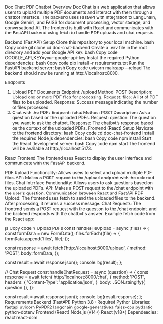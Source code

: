 Doc Chat: PDF Chatbot
Overview
Doc Chat is a web application that allows users to upload multiple PDF documents and interact with them through a chatbot interface. The backend uses FastAPI with integration to LangChain, Google Gemini, and FAISS for document processing, vector storage, and conversational AI. The frontend is built with React and communicates with the FastAPI backend using fetch to handle PDF uploads and chat requests.

Backend (FastAPI)
Setup
Clone this repository to your local machine.
bash
Copy code
git clone <repository-url>
cd doc-chat-backend
Create a .env file in the root directory and add your Google API key:
bash
Copy code
GOOGLE_API_KEY=your-google-api-key
Install the required Python dependencies:
bash
Copy code
pip install -r requirements.txt
Run the FastAPI backend server:
bash
Copy code
uvicorn main:app --reload
The backend should now be running at http://localhost:8000.

Endpoints
1. Upload PDF Documents
Endpoint: /upload
Method: POST
Description: Upload one or more PDF files for processing.
Request:
files: A list of PDF files to be uploaded.
Response: Success message indicating the number of files processed.
2. Chat with the PDFs
Endpoint: /chat
Method: POST
Description: Ask a question based on the uploaded PDFs.
Request:
question: The question you want to ask the chatbot.
Response: The chatbot’s response based on the context of the uploaded PDFs.
Frontend (React)
Setup
Navigate to the frontend directory:
bash
Copy code
cd doc-chat-frontend
Install the required Node.js dependencies:
bash
Copy code
npm install
Start the React development server:
bash
Copy code
npm start
The frontend will be available at http://localhost:5173.

React Frontend
The frontend uses React to display the user interface and communicate with the FastAPI backend.

PDF Upload
Functionality: Allows users to select and upload multiple PDF files.
API: Makes a POST request to the /upload endpoint with the selected files.
Chat Interface
Functionality: Allows users to ask questions based on the uploaded PDFs.
API: Makes a POST request to the /chat endpoint with the user's question.
Communication between React and FastAPI
PDF Upload: The frontend uses fetch to send the uploaded files to the backend. After processing, it returns a success message.
Chat Requests: The frontend sends a POST request with the question to the /chat endpoint, and the backend responds with the chatbot's answer.
Example fetch code from the React app:

js
Copy code
// Upload PDFs
const handleFileUpload = async (files) => {
  const formData = new FormData();
  files.forEach((file) => {
    formData.append('files', file);
  });

  const response = await fetch('http://localhost:8000/upload', {
    method: 'POST',
    body: formData,
  });

  const result = await response.json();
  console.log(result);
};

// Chat Request
const handleChatRequest = async (question) => {
  const response = await fetch('http://localhost:8000/chat', {
    method: 'POST',
    headers: {
      'Content-Type': 'application/json',
    },
    body: JSON.stringify({ question }),
  });

  const result = await response.json();
  console.log(result.response);
};
Requirements
Backend (FastAPI)
Python 3.8+
Required Python Libraries:
fastapi
uvicorn
PyPDF2
langchain
google-generativeai
faiss-cpu
pydantic
python-dotenv
Frontend (React)
Node.js (v14+)
React (v18+)
Dependencies:
react
react-dom
